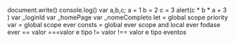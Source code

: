 document.write()
console.log()
var a,b,c;
a = 1
b = 2
c = 3 
alert(c * b * a + 3 )
var _loginId
var _homePage
var _nomeCompleto
let = global scope priority
var = global scope ever
consts = global ever scope and local ever fodase ever
== valor
===valor e tipo
!= valor
!== valor e tipo
eventos

